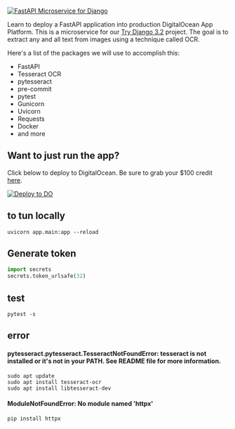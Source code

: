 [![FastAPI Microservice for Django](https://static.codingforentrepreneurs.com/media/projects/fastapi-microservice-django/images/share/FastAPI_Microservice_for_Try_Django.jpg)](https://www.codingforentrepreneurs.com/projects/fastapi-microservice-django)


Learn to deploy a FastAPI application into production DigitalOcean App Platform. This is a microservice for our [Try Django 3.2](https://www.codingforentrepreneurs.com/projects/try-django-3-2) project. The goal is to extract any and all text from images using a technique called OCR.

Here's a list of the packages we will use to accomplish this:

- FastAPI
- Tesseract OCR
- pytesseract
- pre-commit
- pytest
- Gunicorn
- Uvicorn
- Requests
- Docker
- and more

## Want to just run the app?
Click below to deploy to DigitalOcean. Be sure to grab your $100 credit [here](https://do.co/cfe-github).


[![Deploy to DO](https://www.deploytodo.com/do-btn-blue.svg)](https://cloud.digitalocean.com/apps/new?repo=https://github.com/codingforentrepreneurs/FastAPI-Microservice-for-Django/tree/main)


## to tun locally
```shell
uvicorn app.main:app --reload
```

## Generate token
```python
import secrets
secrets.token_urlsafe(32)
```

## test 
```shell
pytest -s
```

## error
#### pytesseract.pytesseract.TesseractNotFoundError: tesseract is not installed or it's not in your PATH. See README file for more information.
```shell
sudo apt update
sudo apt install tesseract-ocr
sudo apt install libtesseract-dev
```

#### ModuleNotFoundError: No module named 'httpx'
```shell
pip install httpx
```
